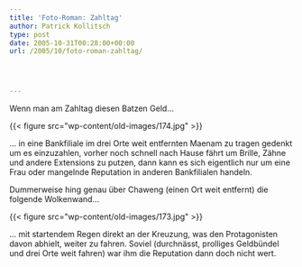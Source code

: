 ```yaml
---
title: 'Foto-Roman: Zahltag'
author: Patrick Kollitsch
type: post
date: 2005-10-31T00:28:00+00:00
url: /2005/10/foto-roman-zahltag/




---
```

Wenn man am Zahltag diesen Batzen Geld...

{{< figure src="wp-content/old-images/174.jpg" >}}

... in eine Bankfiliale im drei Orte weit entfernten Maenam zu tragen gedenkt um es einzuzahlen, vorher noch schnell nach Hause fährt um Brille, Zähne und andere Extensions zu putzen, dann kann es sich eigentlich nur um eine Frau oder mangelnde Reputation in anderen Bankfilialen handeln.

Dummerweise hing genau über Chaweng (einen Ort weit entfernt) die folgende Wolkenwand...

{{< figure src="wp-content/old-images/173.jpg" >}}

... mit startendem Regen direkt an der Kreuzung, was den Protagonisten davon abhielt, weiter zu fahren. Soviel (durchnässt, prolliges Geldbündel und drei Orte weit fahren) war ihm die Reputation dann doch nicht wert.
